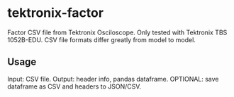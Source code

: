 # tektronix-factor
Factor CSV file from Tektronix Osciloscope. Only tested with Tektronix TBS 1052B-EDU. CSV file formats differ greatly from model to model. 

## Usage 
Input: CSV file. 
Output: header info, pandas dataframe. OPTIONAL: save dataframe as CSV and headers to JSON/CSV.
